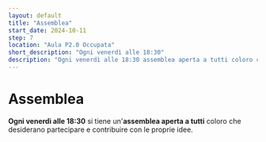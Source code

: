 ```yaml
---
layout: default
title: "Assemblea"
start_date: 2024-10-11
step: 7
location: "Aula P2.0 Occupata"
short_description: "Ogni venerdì alle 18:30"  
description: "Ogni venerdì alle 18:30 assemblea aperta a tutti coloro che vogliono partecipare"
---
```


# Assemblea

**Ogni venerdì alle 18:30** si tiene un'**assemblea aperta a tutti** coloro che desiderano partecipare e contribuire con le proprie idee.